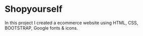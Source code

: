 # Shopyourself
In this project I created a ecommerce website using HTML, CSS, BOOTSTRAP, Google fonts &amp; icons.
